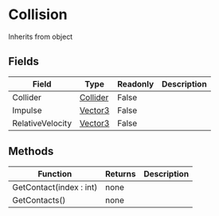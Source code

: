 # Collision
Inherits from object
## Fields
|Field|Type|Readonly|Description|
|---|---|---|---|
|Collider|[Collider](../objects/Collider.md)|False||
|Impulse|[Vector3](../static/Vector3.md)|False||
|RelativeVelocity|[Vector3](../static/Vector3.md)|False||
## Methods
|Function|Returns|Description|
|---|---|---|
|GetContact(index : int)|none||
|GetContacts()|none||
